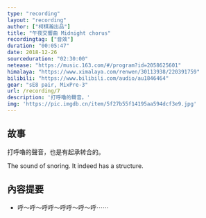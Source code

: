 ```yaml
---
type: "recording"
layout: "recording"
author: ["柯棋瀚出品"]
title: "午夜交響曲 Midnight chorus"
recordingtag: ["音效"]
duration: "00:05:47"
date: 2018-12-26
sourceduration: "02:30:00"
netease: "https://music.163.com/#/program?id=2058625601"
himalaya: "https://www.ximalaya.com/renwen/30113938/220391759"
bilibili: "https://www.bilibili.com/audio/au1846464"
gear: "sE8 pair, MixPre-3"
url: /recording/7
description: '打呼嚕的聲音。'
img: 'https://pic.imgdb.cn/item/5f27b55f14195aa594dcf3e9.jpg'
---
```


## 故事

打呼嚕的聲音，也是有起承转合的。

The sound of snoring. It indeed has a structure.

## 內容提要

- 呼～呼～呼呼～呼呼～呼～呼⋯⋯

